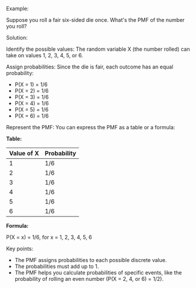 Example:

Suppose you roll a fair six-sided die once. What's the PMF of the number you roll?

Solution:

Identify the possible values: The random variable X (the number rolled) can take on values 1, 2, 3, 4, 5, or 6.

Assign probabilities: Since the die is fair, each outcome has an equal probability:

- P(X = 1) = 1/6
- P(X = 2) = 1/6
- P(X = 3) = 1/6
- P(X = 4) = 1/6
- P(X = 5) = 1/6
- P(X = 6) = 1/6

Represent the PMF: You can express the PMF as a table or a formula:

**Table:**

| Value of X | Probability |
| ---------- | ----------- |
| 1          | 1/6         |
| 2          | 1/6         |
| 3          | 1/6         |
| 4          | 1/6         |
| 5          | 1/6         |
| 6          | 1/6         |

**Formula:**

P(X = x) = 1/6, for x = 1, 2, 3, 4, 5, 6

Key points:

- The PMF assigns probabilities to each possible discrete value.
- The probabilities must add up to 1.
- The PMF helps you calculate probabilities of specific events, like the probability of rolling an even number (P(X = 2, 4, or 6) = 1/2).
